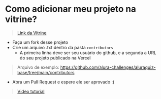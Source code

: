 # Como adicionar meu projeto na vitrine?


> [Link da Vitrine](https://aluraquiz-base.alura-challenges.vercel.app/contribuidores)


- Faça um fork desse projeto
- Crie um arquivo .txt dentro da pasta `contributors`
   - A primeira linha deve ser seu usuário do github, e a segunda a URL do seu projeto publicado na Vercel
> Arquivo de exemplo: https://github.com/alura-challenges/aluraquiz-base/tree/main/contributors
- Abra um Pull Request e espere ele ser aprovado :)


> [Video tutorial](https://youtu.be/SE3pYKYFcZU)